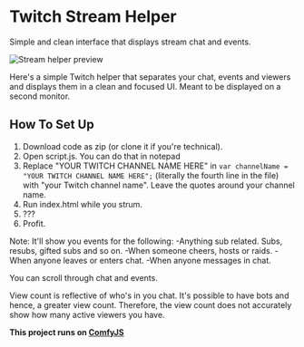 # Twitch Stream Helper
Simple and clean interface that displays stream chat and events.

![Stream helper preview](https://i.imgur.com/qIfzA7Y.png "Stream helper preview")

Here's a simple Twitch helper that separates your chat, events and viewers and displays them in a clean and focused UI. Meant to be displayed on a second monitor.

## How To Set Up
1. Download code as zip (or clone it if you're technical).
2. Open script.js. You can do that in notepad
3. Replace "YOUR TWITCH CHANNEL NAME HERE" in `var channelName = "YOUR TWITCH CHANNEL NAME HERE";` (literally the fourth line in the file) with "your Twitch channel name". Leave the quotes around your channel name.
4. Run index.html while you strum.
5. ???
6. Profit.

Note: It'll show you events for the following:
-Anything sub related. Subs, resubs, gifted subs and so on.
-When someone cheers, hosts or raids.
-When anyone leaves or enters chat.
-When anyone messages in chat.

You can scroll through chat and events.

View count is reflective of who's in you chat. It's possible to have bots and hence, a greater view count. Therefore, the view count does not accurately show how many active viewers you have. 

**This project runs on [ComfyJS](https://github.com/instafluff/ComfyJS)**
